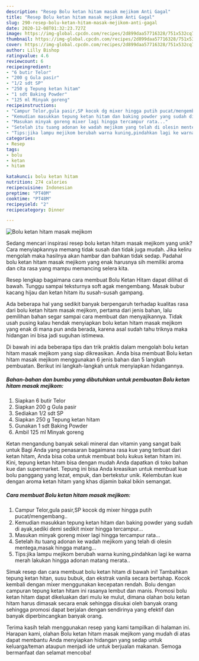 ```yaml
---
description: "Resep Bolu ketan hitam masak mejikom Anti Gagal"
title: "Resep Bolu ketan hitam masak mejikom Anti Gagal"
slug: 290-resep-bolu-ketan-hitam-masak-mejikom-anti-gagal
date: 2020-12-08T01:32:23.727Z
image: https://img-global.cpcdn.com/recipes/2d899daa57716328/751x532cq70/bolu-ketan-hitam-masak-mejikom-foto-resep-utama.jpg
thumbnail: https://img-global.cpcdn.com/recipes/2d899daa57716328/751x532cq70/bolu-ketan-hitam-masak-mejikom-foto-resep-utama.jpg
cover: https://img-global.cpcdn.com/recipes/2d899daa57716328/751x532cq70/bolu-ketan-hitam-masak-mejikom-foto-resep-utama.jpg
author: Lilly Bishop
ratingvalue: 4.6
reviewcount: 6
recipeingredient:
- "6 butir Telor"
- "200 g Gula pasir"
- "1/2 sdt SP"
- "250 g Tepung ketan hitam"
- "1 sdt Baking Powder"
- "125 ml Minyak goreng"
recipeinstructions:
- "Campur Telor,gula pasir,SP kocok dg mixer hingga putih pucat/mengembang.."
- "Kemudian masukkan tepung ketan hitam dan baking powder yang sudah di ayak,sediki demi sedikit mixer hingga tercampur..."
- "Masukan minyak goreng mixer lagi hingga tercampur rata..."
- "Setelah itu tuang adonan ke wadah mejikom yang telah di olesin mentega,masak hingga matang..."
- "Tips:jika lampu mejikom berubah warna kuning,pindahkan lagi ke warna merah lakukan hingga adonan matang merata.."
categories:
- Resep
tags:
- bolu
- ketan
- hitam

katakunci: bolu ketan hitam 
nutrition: 274 calories
recipecuisine: Indonesian
preptime: "PT40M"
cooktime: "PT48M"
recipeyield: "2"
recipecategory: Dinner

---
```



![Bolu ketan hitam masak mejikom](https://img-global.cpcdn.com/recipes/2d899daa57716328/751x532cq70/bolu-ketan-hitam-masak-mejikom-foto-resep-utama.jpg)

Sedang mencari inspirasi resep bolu ketan hitam masak mejikom yang unik? Cara menyiapkannya memang tidak susah dan tidak juga mudah. Jika keliru mengolah maka hasilnya akan hambar dan bahkan tidak sedap. Padahal bolu ketan hitam masak mejikom yang enak harusnya sih memiliki aroma dan cita rasa yang mampu memancing selera kita.

Resep lengkap bagaimana cara membuat Bolu Ketan Hitam dapat dilihat di bawah. Tunggu sampai teksturnya soft agak mengembang. Masak bubur kacang hijau dan ketan hitam itu susah-susah gampang.

Ada beberapa hal yang sedikit banyak berpengaruh terhadap kualitas rasa dari bolu ketan hitam masak mejikom, pertama dari jenis bahan, lalu pemilihan bahan segar sampai cara membuat dan menyajikannya. Tidak usah pusing kalau hendak menyiapkan bolu ketan hitam masak mejikom yang enak di mana pun anda berada, karena asal sudah tahu triknya maka hidangan ini bisa jadi suguhan istimewa.


Di bawah ini ada beberapa tips dan trik praktis dalam mengolah bolu ketan hitam masak mejikom yang siap dikreasikan. Anda bisa membuat Bolu ketan hitam masak mejikom menggunakan 6 jenis bahan dan 5 langkah pembuatan. Berikut ini langkah-langkah untuk menyiapkan hidangannya.

<!--inarticleads1-->

##### Bahan-bahan dan bumbu yang dibutuhkan untuk pembuatan Bolu ketan hitam masak mejikom:

1. Siapkan 6 butir Telor
1. Siapkan 200 g Gula pasir
1. Sediakan 1/2 sdt SP
1. Siapkan 250 g Tepung ketan hitam
1. Gunakan 1 sdt Baking Powder
1. Ambil 125 ml Minyak goreng


Ketan mengandung banyak sekali mineral dan vitamin yang sangat baik untuk Bagi Anda yang penasaran bagaimana rasa kue yang terbuat dari ketan hitam, Anda bisa coba untuk membuat bolu kukus ketan hitam ini. Kini, tepung ketan hitam bisa dengan mudah Anda dapatkan di toko bahan kue dan supermarket. Tepung ini bisa Anda kreasikan untuk membuat kue bolu panggang yang lezat, empuk, dan bertekstur unik. Kelembutan kue dengan aroma ketan hitam yang khas dijamin bakal bikin semangat. 

<!--inarticleads2-->

##### Cara membuat Bolu ketan hitam masak mejikom:

1. Campur Telor,gula pasir,SP kocok dg mixer hingga putih pucat/mengembang..
1. Kemudian masukkan tepung ketan hitam dan baking powder yang sudah di ayak,sediki demi sedikit mixer hingga tercampur...
1. Masukan minyak goreng mixer lagi hingga tercampur rata...
1. Setelah itu tuang adonan ke wadah mejikom yang telah di olesin mentega,masak hingga matang...
1. Tips:jika lampu mejikom berubah warna kuning,pindahkan lagi ke warna merah lakukan hingga adonan matang merata..


Simak resep dan cara membuat bolu ketan hitam di bawah ini! Tambahkan tepung ketan hitan, susu bubuk, dan ekstrak vanila secara bertahap. Kocok kembali dengan mixer menggunakan kecepatan rendah. Bolu dengan campuran tepung ketan hitam ini rasanya lembut dan manis. Promosi bolu ketan hitam dapat dikeluakan dari mulu ke mulut, dimana olahan bolu ketan hitam harus dimasak secara enak sehingga disukai oleh banyak orang sehingga promosi dapat berjalan dengan sendirinya yang efektif dan banyak diperbincangkan banyak orang. 

Terima kasih telah menggunakan resep yang kami tampilkan di halaman ini. Harapan kami, olahan Bolu ketan hitam masak mejikom yang mudah di atas dapat membantu Anda menyiapkan hidangan yang sedap untuk keluarga/teman ataupun menjadi ide untuk berjualan makanan. Semoga bermanfaat dan selamat mencoba!
